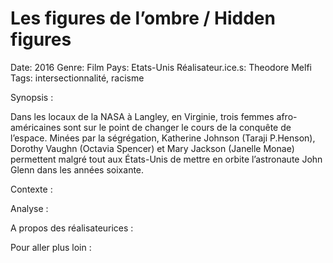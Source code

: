 # Les figures de l’ombre / Hidden figures

Date: 2016
Genre: Film
Pays: Etats-Unis
Réalisateur.ice.s: Theodore Melfi
Tags: intersectionnalité, racisme

Synopsis : 

Dans les locaux de la NASA à Langley, en Virginie, trois femmes afro-américaines sont sur le point de changer le cours de la conquête de l’espace. Minées par la ségrégation, Katherine Johnson (Taraji P.Henson), Dorothy Vaughn (Octavia Spencer) et Mary Jackson (Janelle Monae) permettent malgré tout aux États-Unis de mettre en orbite l’astronaute John Glenn dans les années soixante.

Contexte : 

Analyse : 

A propos des réalisateurices : 

Pour aller plus loin :